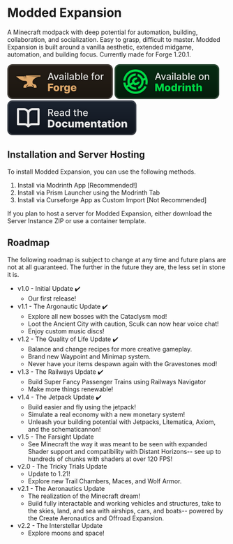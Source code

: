 # Modded Expansion
A Minecraft modpack with deep potential for automation, building, collaboration, and socialization. 
Easy to grasp, difficult to master.
Modded Expansion is built around a vanilla aesthetic, extended midgame, automation, and building focus. Currently made for Forge 1.20.1.

[![Available for Forge](https://raw.githubusercontent.com/intergrav/devins-badges/v3/assets/cozy/supported/forge_vector.svg)](https://files.minecraftforge.net/net/minecraftforge/forge/index_1.20.1.html) [![Avaliable on Modrinth!](https://raw.githubusercontent.com/intergrav/devins-badges/2dc967fc44dc73850eee42c133a55c8ffc5e30cb/assets/cozy/available/modrinth_vector.svg)](https://modrinth.com/modpack/project-cog) [![Read the Documentation](https://raw.githubusercontent.com/intergrav/devins-badges/2dc967fc44dc73850eee42c133a55c8ffc5e30cb/assets/cozy/documentation/ghpages_vector.svg)](https://github.com/MeepishRealms/Cog/wiki)

## Installation and Server Hosting
To install Modded Expansion, you can use the following methods.

1. Install via Modrinth App [Recommended!]
2. Install via Prism Launcher using the Modrinth Tab
3. Install via Curseforge App as Custom Import [Not Recommended]

If you plan to host a server for Modded Expansion, either download the Server Instance ZIP or use a container template.

## Roadmap
The following roadmap is subject to change at any time and future plans are not at all guaranteed. The further in the future they are, the less set in stone it is.
- v1.0 - Initial Update ✔️
  - Our first release!
- v1.1 - The Argonautic Update ✔️
  - Explore all new bosses with the Cataclysm mod!
  - Loot the Ancient City with caution, Sculk can now hear voice chat!
  - Enjoy custom music discs!
- v1.2 - The Quality of Life Update ✔️
  - Balance and change recipes for more creative gameplay.
  - Brand new Waypoint and Minimap system.
  - Never have your items despawn again with the Gravestones mod!
- v1.3 - The Railways Update ✔️
  - Build Super Fancy Passenger Trains using Railways Navigator
  - Make more things renewable!
- v1.4 - The Jetpack Update ✔️
  - Build easier and fly using the jetpack!
  - Simulate a real economy with a new monetary system!
  - Unleash your building potential with Jetpacks, Litematica, Axiom, and the schematicannon!
- v1.5 - The Farsight Update
  - See Minecraft the way it was meant to be seen with expanded Shader support and compatibility with Distant Horizons-- see up to hundreds of chunks with shaders at over 120 FPS!
- v2.0 - The Tricky Trials Update
  - Update to 1.21!
  - Explore new Trail Chambers, Maces, and Wolf Armor.
- v2.1 - The Aeronautics Update
  - The realization of the Minecraft dream!
  - Build fully interactable and working vehicles and structures, take to the skies, land, and sea with airships, cars, and boats-- powered by the Create Aeronautics and Offroad Expansion.
- v2.2 - The Interstellar Update
  - Explore moons and space!

